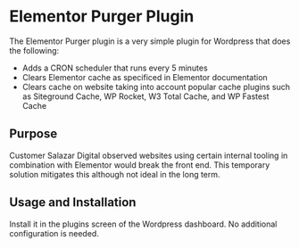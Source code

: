 # Elementor Purger Plugin

The Elementor Purger plugin is a very simple plugin for Wordpress that does the following:

- Adds a CRON scheduler that runs every 5 minutes
- Clears Elementor cache as specificed in Elementor documentation
- Clears cache on website taking into account popular cache plugins such as Siteground Cache, WP Rocket, W3 Total Cache, and WP Fastest Cache

## Purpose

Customer Salazar Digital observed websites using certain internal tooling in combination with Elementor would break the front end.  This temporary solution mitigates this although not ideal in the long term.

## Usage and Installation

Install it in the plugins screen of the Wordpress dashboard.  No additional configuration is needed.